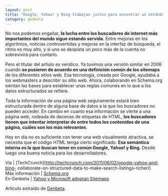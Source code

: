```yaml
---
layout: post
title: "Google, Yahoo! y Bing trabajan juntos para encontrar un estándar de datos"
category: genbeta
---
```





No nos podemos engañar, **la lucha entre los buscadores de internet más
importantes del mundo sigue estando servida**. Entre mejoras en los
algoritmos, noticias controvertidas y mejoras en la interfaz de búsqueda, el
ritmo es muy alto, y si uno se despista un poco más de la cuenta no
sobrevivirá para contarlo.

Pero el titular del artíulo es verídico. Ya tuvimos una versión similar en
2006 cuando **se pusieron de acuerdo en una definición común de los sitemaps**
de los diferentes sitios web. Esa tecnología, creada por Google, ayudaba a los
webmasters a describir su sitio web. Ahora, colaborando en Schema.org sientan
las bases para establecer unas reglas comunes en lo que a los datos
estructurados se refiere.

Toda la información de una página web seguramente estará bien estructurada
dentro de alguna base de datos a la que los buscadores no pueden acceder. En
cambio en cuanto esa información se vierte a una página web, rodeada de
decenas de etiquetas de HTML, **los buscadores tienen que intentar interpretar
de entre todos los contenidos de una página, cuáles son los más relevantes**.

Hoy en día no es suficiente con tener una web visualmente atractiva, se
necesita que el código HTML tenga cierto significado. **Esa semántica interna
es la que buscan tener en común Google, Yahoo! y Bing**. Desde luego una buena
noticia para los desarrolladores.

Vía | [TechCrunch](http://techcrunch.com/2011/06/02/google-yahoo-and-bing-
collaborate-on-structured-data-to-make-search-listings-richer/)  
Más información | [Schema.org](http://www.schema.org)  
En Genbeta | [Yahoo y Microsoft adoptan
Sitemaps](http://www.genbeta.com/web/yahoo-y-microsoft-adoptan-sitemaps)

Artículo extraído de [Genbeta](http://www.genbeta.com).